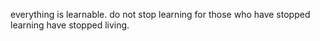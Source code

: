 everything is learnable.
do not stop learning for those who have stopped learning have stopped living.

